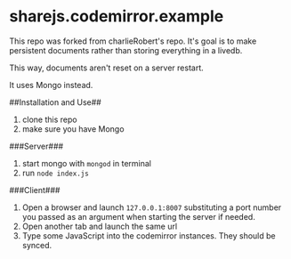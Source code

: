sharejs.codemirror.example
==========================

This repo was forked from charlieRobert's repo. It's goal is to make persistent documents rather than storing everything in a livedb.

This way, documents aren't reset on a server restart.

It uses Mongo instead.

##Installation and Use##

1. clone this repo
2. make sure you have Mongo

###Server###

1. start mongo with `mongod` in terminal
2. run `node index.js`

###Client###

1. Open a browser and launch `127.0.0.1:8007` substituting a port number you passed as an argument when starting the server if needed.
2. Open another tab and launch the same url
3. Type some JavaScript into the codemirror instances. They should be synced.